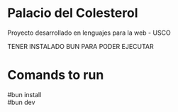 # Palacio del Colesterol
Proyecto desarrollado en lenguajes para la web - USCO

TENER INSTALADO BUN PARA PODER EJECUTAR 

# Comands to run
  #bun install  
  #bun dev


